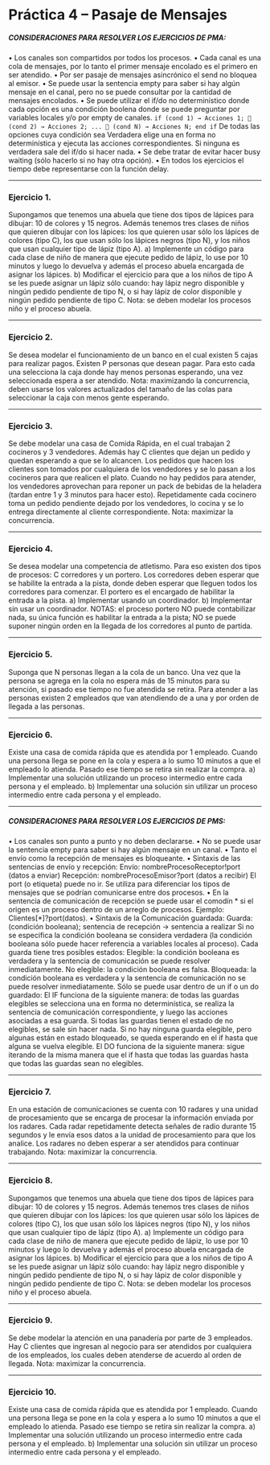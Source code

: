 # Práctica 4 – Pasaje de Mensajes

##### CONSIDERACIONES PARA RESOLVER LOS EJERCICIOS DE PMA:
• Los canales son compartidos por todos los procesos.
• Cada canal es una cola de mensajes, por lo tanto el primer mensaje encolado es el primero en ser atendido.
• Por ser pasaje de mensajes asincrónico el send no bloquea al emisor.
• Se puede usar la sentencia empty para saber si hay algún mensaje en el canal, pero no se puede consultar por la cantidad de mensajes encolados.
• Se puede utilizar el if/do no determinístico donde cada opción es una condición boolena donde se puede preguntar por variables locales y/o por empty de canales.
    ```
        if (cond 1) → Acciones 1;
         (cond 2) → Acciones 2;
        ...
         (cond N) → Acciones N;
        end if
    ```
    De todas las opciones cuya condición sea Verdadera elige una en forma no determinística y ejecuta las acciones correspondientes. Si ninguna es verdadera sale del if/do si hacer nada.
• Se debe tratar de evitar hacer busy waiting (sólo hacerlo si no hay otra opción).
• En todos los ejercicios el tiempo debe representarse con la función delay.

---

### Ejercicio 1.
Supongamos que tenemos una abuela que tiene dos tipos de lápices para dibujar: 10 de colores y 15 negros. Además tenemos tres clases de niños que quieren dibujar con los lápices: los que quieren usar sólo los lápices de colores (tipo C), los que usan sólo los lápices negros (tipo N), y los niños que usan cualquier tipo de lápiz (tipo A).
    a) Implemente un código para cada clase de niño de manera que ejecute pedido de lápiz, lo use por 10 minutos y luego lo devuelva y además el proceso abuela encargada de asignar los lápices.
    b) Modificar el ejercicio para que a los niños de tipo A se les puede asignar un lápiz sólo cuando: hay lápiz negro disponible y ningún pedido pendiente de tipo N, o si hay lápiz de color disponible y ningún pedido pendiente de tipo C.
Nota: se deben modelar los procesos niño y el proceso abuela.

---

### Ejercicio 2.
Se desea modelar el funcionamiento de un banco en el cual existen 5 cajas para realizar pagos. Existen P personas que desean pagar. Para esto cada una selecciona la caja donde hay menos personas esperando, una vez seleccionada espera a ser atendido. Nota: maximizando la concurrencia, deben usarse los valores actualizados del tamaño de las colas para seleccionar la caja con menos gente esperando.

---

### Ejercicio 3.
Se debe modelar una casa de Comida Rápida, en el cual trabajan 2 cocineros y 3 vendedores. Además hay C clientes que dejan un pedido y quedan esperando a que se lo alcancen.
Los pedidos que hacen los clientes son tomados por cualquiera de los vendedores y se lo pasan a los cocineros para que realicen el plato. Cuando no hay pedidos para atender, los vendedores aprovechan para reponer un pack de bebidas de la heladera (tardan entre 1 y 3 minutos para hacer esto).
Repetidamente cada cocinero toma un pedido pendiente dejado por los vendedores, lo cocina y se lo entrega directamente al cliente correspondiente.
Nota: maximizar la concurrencia.

---

### Ejercicio 4.
Se desea modelar una competencia de atletismo. Para eso existen dos tipos de procesos: C corredores y un portero. Los corredores deben esperar que se habilite la entrada a la pista, donde deben esperar que lleguen todos los corredores para comenzar. El portero es el encargado de habilitar la entrada a la pista.
    a) Implementar usando un coordinador.
    b) Implementar sin usar un coordinador.
NOTAS: el proceso portero NO puede contabilizar nada, su única función es habilitar la entrada a la pista; NO se puede suponer ningún orden en la llegada de los corredores al punto de partida.

---

### Ejercicio 5.
Suponga que N personas llegan a la cola de un banco. Una vez que la persona se agrega en la cola no espera más de 15 minutos para su atención, si pasado ese tiempo no fue atendida se retira. Para atender a las personas existen 2 empleados que van atendiendo de a una y por orden de llegada a las personas.

---

### Ejercicio 6.
Existe una casa de comida rápida que es atendida por 1 empleado. Cuando una persona llega se pone en la cola y espera a lo sumo 10 minutos a que el empleado lo atienda. Pasado ese tiempo se retira sin realizar la compra.
    a) Implementar una solución utilizando un proceso intermedio entre cada persona y el empleado.
    b) Implementar una solución sin utilizar un proceso intermedio entre cada persona y el empleado.

---

##### CONSIDERACIONES PARA RESOLVER LOS EJERCICIOS DE PMS:
• Los canales son punto a punto y no deben declararse.
• No se puede usar la sentencia empty para saber si hay algún mensaje en un canal.
• Tanto el envío como la recepción de mensajes es bloqueante.
• Sintaxis de las sentencias de envío y recepción:
    Envío: nombreProcesoReceptor!port (datos a enviar)
    Recepción: nombreProcesoEmisor?port (datos a recibir)
    El port (o etiqueta) puede no ir. Se utiliza para diferenciar los tipos de mensajes que se podrían comunicarse entre dos procesos.
• En la sentencia de comunicación de recepción se puede usar el comodín * si el origen es un proceso dentro de un arreglo de procesos. Ejemplo:
    Clientes[*]?port(datos).
• Sintaxis de la Comunicación guardada:
        Guarda: (condición booleana); sentencia de recepción → sentencia a realizar
    Si no se especifica la condición booleana se considera verdadera (la condición booleana sólo puede hacer referencia a variables locales al proceso).
    Cada guarda tiene tres posibles estados:
        Elegible: la condición booleana es verdadera y la sentencia de comunicación se puede resolver inmediatamente.
        No elegible: la condición booleana es falsa.
        Bloqueada: la condición booleana es verdadera y la sentencia de comunicación no se puede resolver inmediatamente.
    Sólo se puede usar dentro de un if o un do guardado:
        El IF funciona de la siguiente manera: de todas las guardas elegibles se selecciona una en forma no determinística, se realiza la sentencia de comunicación correspondiente, y luego las acciones asociadas a esa guarda.
        Si todas las guardas tienen el estado de no elegibles, se sale sin hacer nada.
        Si no hay ninguna guarda elegible, pero algunas están en estado bloqueado, se queda esperando en el if hasta que alguna se vuelva elegible.
        El DO funciona de la siguiente manera: sigue iterando de la misma manera que el if hasta que todas las guardas hasta que todas las guardas sean no elegibles.

---

### Ejercicio 7.
En una estación de comunicaciones se cuenta con 10 radares y una unidad de procesamiento que se encarga de procesar la información enviada por los radares. Cada radar repetidamente detecta señales de radio durante 15 segundos y le envía esos datos a la unidad de procesamiento para que los analice. Los radares no deben esperar a ser
atendidos para continuar trabajando. 
Nota: maximizar la concurrencia.

---

### Ejercicio 8.
Supongamos que tenemos una abuela que tiene dos tipos de lápices para dibujar: 10 de colores y 15 negros. Además tenemos tres clases de niños que quieren dibujar con los lápices: los que quieren usar sólo los lápices de colores (tipo C), los que usan sólo los lápices negros (tipo N), y los niños que usan cualquier tipo de lápiz (tipo A).
    a) Implemente un código para cada clase de niño de manera que ejecute pedido de lápiz, lo use por 10 minutos y luego lo devuelva y además el proceso abuela encargada de asignar los lápices.
    b) Modificar el ejercicio para que a los niños de tipo A se les puede asignar un lápiz sólo cuando: hay lápiz negro disponible y ningún pedido pendiente de tipo N, o si hay lápiz de color disponible y ningún pedido pendiente de tipo C.
Nota: se deben modelar los procesos niño y el proceso abuela.

---

### Ejercicio 9.
Se debe modelar la atención en una panadería por parte de 3 empleados. Hay C clientes que ingresan al negocio para ser atendidos por cualquiera de los empleados, los cuales deben atenderse de acuerdo al orden de llegada.
Nota: maximizar la concurrencia.

---

### Ejercicio 10.
Existe una casa de comida rápida que es atendida por 1 empleado. Cuando una persona llega se pone en la cola y espera a lo sumo 10 minutos a que el empleado lo atienda.
Pasado ese tiempo se retira sin realizar la compra.
    a) Implementar una solución utilizando un proceso intermedio entre cada persona y el empleado.
    b) Implementar una solución sin utilizar un proceso intermedio entre cada persona y el empleado.